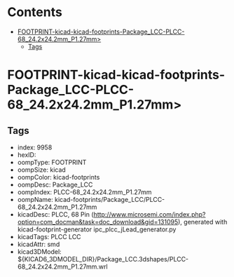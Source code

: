 



Contents
========

* [FOOTPRINT-kicad-kicad-footprints-Package_LCC-PLCC-68_24.2x24.2mm_P1.27mm>](#footprint-kicad-kicad-footprints-package_lcc-plcc-68_242x242mm_p127mm)
	* [Tags](#tags)

# FOOTPRINT-kicad-kicad-footprints-Package_LCC-PLCC-68_24.2x24.2mm_P1.27mm>

## Tags

- index: 9958
- hexID: 
- oompType: FOOTPRINT
- oompSize: kicad
- oompColor: kicad-footprints
- oompDesc: Package_LCC
- oompIndex: PLCC-68_24.2x24.2mm_P1.27mm
- oompName: kicad-footprints/Package_LCC/PLCC-68_24.2x24.2mm_P1.27mm
- kicadDesc: PLCC, 68 Pin (http://www.microsemi.com/index.php?option=com_docman&task=doc_download&gid=131095), generated with kicad-footprint-generator ipc_plcc_jLead_generator.py
- kicadTags: PLCC LCC
- kicadAttr: smd
- kicad3DModel: ${KICAD6_3DMODEL_DIR}/Package_LCC.3dshapes/PLCC-68_24.2x24.2mm_P1.27mm.wrl
